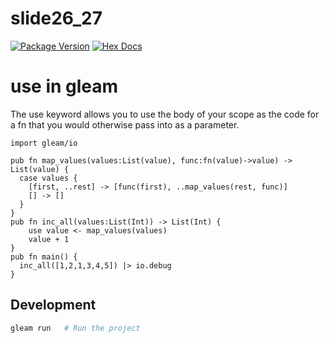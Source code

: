 # slide26_27

[![Package Version](https://img.shields.io/hexpm/v/slide26_27)](https://hex.pm/packages/slide26_27)
[![Hex Docs](https://img.shields.io/badge/hex-docs-ffaff3)](https://hexdocs.pm/slide26_27/)

# use in gleam

The use keyword allows you to use the body of your scope as the code for a fn that you would otherwise pass into as a parameter.

```gleam
import gleam/io

pub fn map_values(values:List(value), func:fn(value)->value) -> List(value) {
  case values {
    [first, ..rest] -> [func(first), ..map_values(rest, func)]
    [] -> [] 
  }
}
pub fn inc_all(values:List(Int)) -> List(Int) {
    use value <- map_values(values)
    value + 1
}
pub fn main() {
  inc_all([1,2,1,3,4,5]) |> io.debug
}
```

## Development

```sh
gleam run   # Run the project
```
